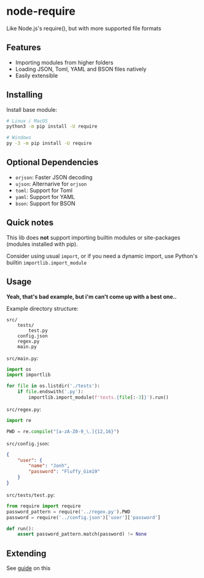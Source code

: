 node-require
=======

Like Node.js's require(), but with more supported file formats

Features
--------

- Importing modules from higher folders
- Loading JSON, Toml, YAML and BSON files natively
- Easily extensible

Installing
----------

Install base module:

```sh
# Linux / MacOS
python3 -m pip install -U require

# Windows
py -3 -m pip install -U require
```

Optional Dependencies
---------------------

- `orjson`: Faster JSON decoding
- `ujson`: Alternarive for `orjson`
- `toml`: Support for Toml
- `yaml`: Support for YAML
- `bson`: Support for BSON

Quick notes
-----------

This lib does **not** support importing builtin modules or site-packages (modules installed with pip).

Consider using usual `import`, or if you need a dynamic import, use Python's builtin `importlib.import_module`

Usage
-----

__Yeah, that's bad example, but i'm can't come up with a best one..__

Example directory structure:

```
src/
    tests/
        test.py
    config.json
    regex.py
    main.py
```

`src/main.py`:

```py
import os
import importlib

for file in os.listdir('./tests'):
    if file.endswith('.py'):
        importlib.import_module(f'tests.{file[:-3]}').run()
```

`src/regex.py`:

```py
import re

PWD = re.compile("[a-zA-Z0-9_\.]{12,16}")
```

`src/config.json`:

```json
{
    "user": {
        "name": "Jonh",
        "password": "Fluffy_Gim19"
    }
}
```

`src/tests/test.py`:

```py
from require import require
password_pattern = require('../regex.py').PWD
password = require('../config.json')['user']['password']

def run():
    assert password_pattern.match(password) != None
```

Extending
---------

See [guide](./EXTENDING.md) on this
